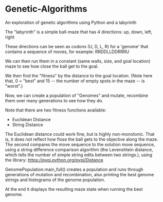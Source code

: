 # Genetic-Algorithms
An exploration of genetic algorithms using Python and a labyrinth

The "labyrinth" is a simple ball-maze that has 4 directions:  up, down, left, right

These directions can be seen as codons (U, D, L, R) for a 'genome' that contains a sequence of moves,
for example:
RRDDLLDDRRRU

We can then run them in a constant (same walls, size, and goal location) maze to see how close the ball get to the goal.

We then find the "fitness" by the distance to the goal location.
(Note here that, 0 = "best" and 15 -- the number of empty spots in the maze -- is "worst".)

Now, we can create a population of "Genomes" and mutate, recombine them over many generations to see how they do.

Note that there are two fitness functions available:

- Euclidean Distance
- String Distance

The Euclidean distance could work fine, but is highly non-monotonic.  That is, it does not reflect how flose the ball gets to the objective along the maze.  The second compares the move sequence to the solution move sequence, using a string difference comparison algorithm (the Levenshtein distance, which tells the number of simple string edits between two strings.), using the library: https://pypi.python.org/pypi/Distance

GenomePopulation.main_full()  creates a population and runs through generations of mutation and recombination, also printing the best genome strings and histograms of the genome population.  

At the end it displays the resulting maze state when running the best genome.
